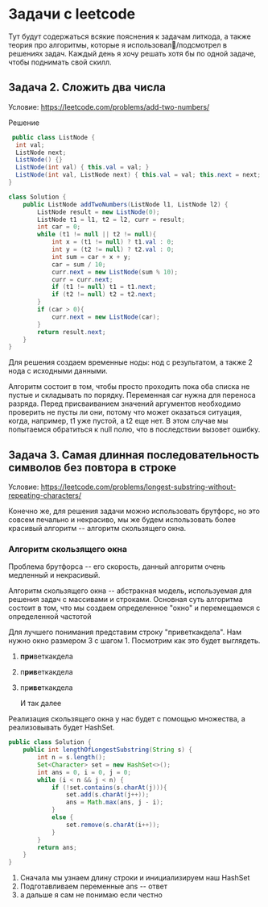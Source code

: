 # Задачи с leetcode

Тут будут содержаться всякие пояснения к задачам литкода, а также теория про алгоритмы, которые я использовал/подсмотрел в решениях задач. Каждый день я хочу решать хотя бы по одной задаче, чтобы поднимать свой скилл. 

## Задача 2. Сложить два числа 

Условие: https://leetcode.com/problems/add-two-numbers/

Решение

```java
 public class ListNode {
  int val;
  ListNode next;
  ListNode() {}
  ListNode(int val) { this.val = val; }
  ListNode(int val, ListNode next) { this.val = val; this.next = next; }
}

class Solution {
    public ListNode addTwoNumbers(ListNode l1, ListNode l2) {
        ListNode result = new ListNode(0);
        ListNode t1 = l1, t2 = l2, curr = result;
        int car = 0;
        while (t1 != null || t2 != null){
            int x = (t1 != null) ? t1.val : 0;
            int y = (t2 != null) ? t2.val : 0;
            int sum = car + x + y;
            car = sum / 10; 
            curr.next = new ListNode(sum % 10);
            curr = curr.next;
            if (t1 != null) t1 = t1.next;
            if (t2 != null) t2 = t2.next;
        }
        if (car > 0){
            curr.next = new ListNode(car);
        }
        return result.next;
    }
}
```



Для решения создаем временные ноды: нод с результатом, а также 2 нода с исходными данными. 

Алгоритм состоит в том, чтобы просто проходить пока оба списка не пустые и складывать по порядку. Переменная car нужна для переноса разряда. Перед присваиванием значений аргументов необходимо проверить не пусты ли они, потому что может оказаться ситуация, когда, например, t1 уже пустой, а t2 еще нет. В этом случае мы попытаемся обратиться к null полю, что в последствии вызовет ошибку. 

## Задача 3. Самая длинная последовательность символов без повтора в строке 

Условие: https://leetcode.com/problems/longest-substring-without-repeating-characters/

Конечно же, для решения задачи можно использовать брутфорс, но это совсем печально и некрасиво, мы же будем использовать более красивый алгоритм -- алгоритм скользящего окна. 

### Алгоритм скользящего окна

Проблема брутфорса -- его скорость, данный алгоритм очень медленный и некрасивый. 

Алгоритм скользящего окна -- абстракная модель, используемая для решения задач с массивами и строками. Основная суть алгоритма состоит в том, что мы создаем определенное "окно" и перемещаемся с определенной частотой 

Для лучшего понимания представим строку "приветкакдела". Нам нужно окно размером 3 с шагом 1. Посмотрим как это будет выглядеть. 

1. **при**веткакдела

2. п**рив**еткакдела

3. пр**иве**ткакдела

   И так далее 

Реализация скользящего окна у нас будет с помощью множества, а реализовывать будет HashSet.

```java
public class Solution {
    public int lengthOfLongestSubstring(String s) {
        int n = s.length();
        Set<Character> set = new HashSet<>();
        int ans = 0, i = 0, j = 0;
        while (i < n && j < n) {
            if (!set.contains(s.charAt(j))){
                set.add(s.charAt(j++));
                ans = Math.max(ans, j - i);
            }
            else {
                set.remove(s.charAt(i++));
            }
        }
        return ans;
    }
}
```

1. Сначала мы узнаем длину строки и инициализируем наш HashSet
2. Подготавливаем переменные ans -- ответ
3. а дальше я сам не понимаю если честно